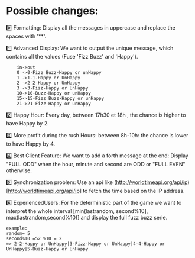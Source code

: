 # Possible changes:
:zero: Formatting: 
    Display all the messages in uppercase and replace the spaces with '**'. 

:one: Advanced Display: 
    We want to output the unique message, which contains all the values (Fuse 'Fizz Buzz' and 'Happy').
````
    in->out
    0 ->0-Fizz Buzz-Happy or unHappy
    1 ->1-1-Happy or UnHappy
    2 ->2-2-Happy or UnHappy
    3 ->3-Fizz-Happy or UnHappy
    10->10-Buzz-Happy or unHappy
    15->15-Fizz Buzz-Happy or unHappy
    21->21-Fizz-Happy or unHappy
````

:two: Happy Hour: 
    Every day, between 17h30 et 18h , the chance is higher to have Happy by 2.
    
:three: More profit during the rush Hours: between 8h-10h: 
    the chance is lower to have Happy by 4.

:four: Best Client Feature:
    We want to add a forth message at the end: 
    Display "FULL ODD" when the hour, minute and second are ODD or "FULL EVEN" otherwise.
  
:five: Synchronization problem: 
    Use an api like (http://worldtimeapi.org/api/ip)[http://worldtimeapi.org/api/ip] to fetch the time based on the IP address.

:six: ExperiencedUsers: 
    For the deterministic part of the game we want to interpret the whole interval [min(lastrandom, second%10],         max(lastrandom,second%10)] and display the full fuzz buzz serie.
  ```` 
  example:
  random= 5
  second%10 =52 %10 = 2
  => 2-2-Happy or UnHappy|3-Fizz-Happy or UnHappy|4-4-Happy or UnHappy|5-Buzz-Happy or UnHappy
  ````
